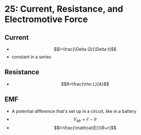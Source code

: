 # 25: Current, Resistance, and Electromotive Force

## Current
* $$I=\frac{\Delta Q}{\Delta t}$$
* constant in a series

## Resistance
* $$R=\frac{\rho L}{A}$$

## EMF
* A potential difference that's set up in a circuit, like in a battery
* $$V_{ab}=\mathcal{E}-Ir$$
* $$I=\frac{\mathcal{E}}{R+r}$$


